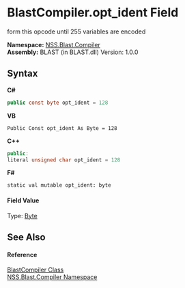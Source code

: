 # BlastCompiler.opt_ident Field
 

form this opcode until 255 variables are encoded

**Namespace:**&nbsp;<a href="26a25caa-f50b-92ad-f15c-dbb9db1493ae">NSS.Blast.Compiler</a><br />**Assembly:**&nbsp;BLAST (in BLAST.dll) Version: 1.0.0

## Syntax

**C#**<br />
``` C#
public const byte opt_ident = 128
```

**VB**<br />
``` VB
Public Const opt_ident As Byte = 128
```

**C++**<br />
``` C++
public:
literal unsigned char opt_ident = 128
```

**F#**<br />
``` F#
static val mutable opt_ident: byte
```


#### Field Value
Type: <a href="https://docs.microsoft.com/dotnet/api/system.byte" target="_blank" rel="noopener noreferrer">Byte</a>

## See Also


#### Reference
<a href="20a7b82b-c1ca-32fd-17a7-d5eb376d77ee">BlastCompiler Class</a><br /><a href="26a25caa-f50b-92ad-f15c-dbb9db1493ae">NSS.Blast.Compiler Namespace</a><br />
